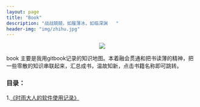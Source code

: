 ```yaml
---
layout: page
title: "Book"
description: "战战兢兢，如履薄冰，如临深渊   "
header-img: "img/zhihu.jpg"
---
```



<center>
    <p><img src="http://7xs8go.com1.z0.glb.clouddn.com/bigxiang.png" align="center"></p>
</center>
book 主要是我用gitbook记录的知识地图。本着融会贯通和把书读薄的精神，把一些零散的知识串联起来，汇总成书，温故知新，点击书籍名称即可跳转。

### 目录：

1.[《时雨大人的软件使用记录》](/gbook/app)



